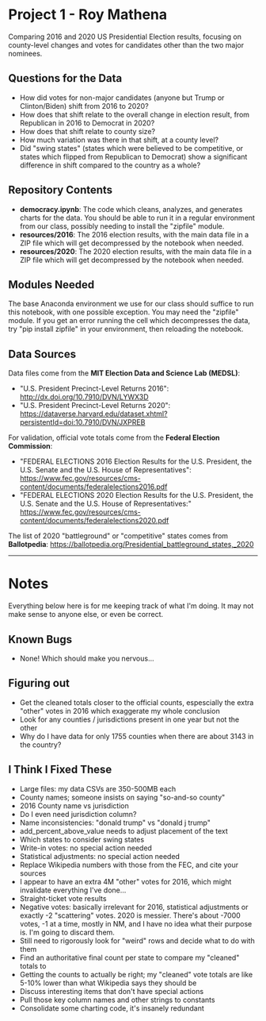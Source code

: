 # Project 1 - Roy Mathena

Comparing 2016 and 2020 US Presidential Election results, focusing on county-level changes and votes for candidates other than the two major nominees.

## Questions for the Data
- How did votes for non-major candidates (anyone but Trump or Clinton/Biden) shift from 2016 to 2020?
- How does that shift relate to the overall change in election result, from Republican in 2016 to Democrat in 2020?
- How does that shift relate to county size?
- How much variation was there in that shift, at a county level?
- Did "swing states" (states which were believed to be competitive, or states which flipped from Republican to Democrat) show a significant difference in shift compared to the country as a whole?

## Repository Contents
- **democracy.ipynb**: The code which cleans, analyzes, and generates charts for the data. You should be able to run it in a regular environment from our class, possibly needing to install the "zipfile" module.
- **resources/2016**: The 2016 election results, with the main data file in a ZIP file which will get decompressed by the notebook when needed.
- **resources/2020**: The 2020 election results, with the main data file in a ZIP file which will get decompressed by the notebook when needed.

## Modules Needed
The base Anaconda environment we use for our class should suffice to run this notebook, with one possible exception. You may need the "zipfile" module. If you get an error running the cell which decompresses the data, try "pip install zipfile" in your environment, then reloading the notebook.

## Data Sources

Data files come from the **MIT Election Data and Science Lab (MEDSL)**:
- "U.S. President Precinct-Level Returns 2016": http://dx.doi.org/10.7910/DVN/LYWX3D
- "U.S. President Precinct-Level Returns 2020": https://dataverse.harvard.edu/dataset.xhtml?persistentId=doi:10.7910/DVN/JXPREB

For validation, official vote totals come from the **Federal Election Commission**:
- "FEDERAL ELECTIONS 2016 Election Results for the U.S. President, the U.S. Senate and the U.S. House of Representatives": https://www.fec.gov/resources/cms-content/documents/federalelections2016.pdf
- "FEDERAL ELECTIONS 2020 Election Results for the U.S. President, the U.S. Senate and the U.S. House of Representatives:" https://www.fec.gov/resources/cms-content/documents/federalelections2020.pdf

The list of 2020 "battleground" or "competitive" states comes from **Ballotpedia**:
https://ballotpedia.org/Presidential_battleground_states,_2020

___

# Notes

Everything below here is for me keeping track of what I'm doing. It may not make sense to anyone else, or even be correct.

## Known Bugs
- None! Which should make you nervous...

## Figuring out
- Get the cleaned totals closer to the official counts, espescially the extra "other" votes in 2016 which exaggerate my whole conclusion
- Look for any counties / jurisdictions present in one year but not the other
- Why do I have data for only 1755 counties when there are about 3143 in the country?

## I Think I Fixed These
- Large files: my data CSVs are 350-500MB each
- County names; someone insists on saying "so-and-so county"
- 2016 County name vs jurisdiction
- Do I even need jurisdiction column?
- Name inconsistencies: "donald trump" vs "donald j trump"
- add_percent_above_value needs to adjust placement of the text
- Which states to consider swing states
- Write-in votes: no special action needed
- Statistical adjustments: no special action needed
- Replace Wikipedia numbers with those from the FEC, and cite your sources
- I appear to have an extra 4M "other" votes for 2016, which might invalidate everything I've done...
- Straight-ticket vote results
- Negative votes: basically irrelevant for 2016, statistical adjustments or exactly -2 "scattering" votes. 2020 is messier. There's about -7000 votes, -1 at a time, mostly in NM, and I have no idea what their purpose is. I'm going to discard them.
- Still need to rigorously look for "weird" rows and decide what to do with them
- Find an authoritative final count per state to compare my "cleaned" totals to
- Getting the counts to actually be right; my "cleaned" vote totals are like 5-10% lower than what Wikipedia says they should be
- Discuss interesting items that don't have special actions
- Pull those key column names and other strings to constants
- Consolidate some charting code, it's insanely redundant
